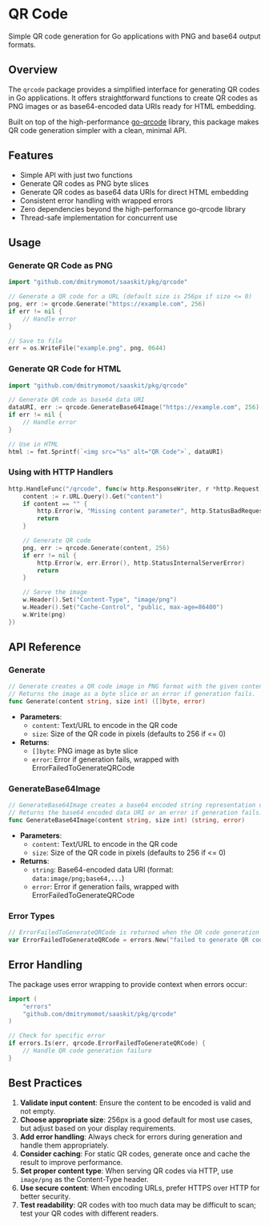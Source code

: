 # QR Code

Simple QR code generation for Go applications with PNG and base64 output formats.

## Overview

The `qrcode` package provides a simplified interface for generating QR codes in Go applications. It offers straightforward functions to create QR codes as PNG images or as base64-encoded data URIs ready for HTML embedding.

Built on top of the high-performance [go-qrcode](https://github.com/skip2/go-qrcode) library, this package makes QR code generation simpler with a clean, minimal API.

## Features

- Simple API with just two functions
- Generate QR codes as PNG byte slices
- Generate QR codes as base64 data URIs for direct HTML embedding
- Consistent error handling with wrapped errors
- Zero dependencies beyond the high-performance go-qrcode library
- Thread-safe implementation for concurrent use

## Usage

### Generate QR Code as PNG

```go
import "github.com/dmitrymomot/saaskit/pkg/qrcode"

// Generate a QR code for a URL (default size is 256px if size <= 0)
png, err := qrcode.Generate("https://example.com", 256)
if err != nil {
    // Handle error
}

// Save to file
err = os.WriteFile("example.png", png, 0644)
```

### Generate QR Code for HTML

```go
import "github.com/dmitrymomot/saaskit/pkg/qrcode"

// Generate QR code as base64 data URI
dataURI, err := qrcode.GenerateBase64Image("https://example.com", 256)
if err != nil {
    // Handle error
}

// Use in HTML
html := fmt.Sprintf(`<img src="%s" alt="QR Code">`, dataURI)
```

### Using with HTTP Handlers

```go
http.HandleFunc("/qrcode", func(w http.ResponseWriter, r *http.Request) {
    content := r.URL.Query().Get("content")
    if content == "" {
        http.Error(w, "Missing content parameter", http.StatusBadRequest)
        return
    }

    // Generate QR code
    png, err := qrcode.Generate(content, 256)
    if err != nil {
        http.Error(w, err.Error(), http.StatusInternalServerError)
        return
    }

    // Serve the image
    w.Header().Set("Content-Type", "image/png")
    w.Header().Set("Cache-Control", "public, max-age=86400")
    w.Write(png)
})
```

## API Reference

### Generate

```go
// Generate creates a QR code image in PNG format with the given content.
// Returns the image as a byte slice or an error if generation fails.
func Generate(content string, size int) ([]byte, error)
```

- **Parameters**:
    - `content`: Text/URL to encode in the QR code
    - `size`: Size of the QR code in pixels (defaults to 256 if <= 0)
- **Returns**:
    - `[]byte`: PNG image as byte slice
    - `error`: Error if generation fails, wrapped with ErrorFailedToGenerateQRCode

### GenerateBase64Image

```go
// GenerateBase64Image creates a base64 encoded string representation of a QR code
// Returns the base64 encoded data URI or an error if generation fails.
func GenerateBase64Image(content string, size int) (string, error)
```

- **Parameters**:
    - `content`: Text/URL to encode in the QR code
    - `size`: Size of the QR code in pixels (defaults to 256 if <= 0)
- **Returns**:
    - `string`: Base64-encoded data URI (format: `data:image/png;base64,...`)
    - `error`: Error if generation fails, wrapped with ErrorFailedToGenerateQRCode

### Error Types

```go
// ErrorFailedToGenerateQRCode is returned when the QR code generation fails.
var ErrorFailedToGenerateQRCode = errors.New("failed to generate QR code")
```

## Error Handling

The package uses error wrapping to provide context when errors occur:

```go
import (
    "errors"
    "github.com/dmitrymomot/saaskit/pkg/qrcode"
)

// Check for specific error
if errors.Is(err, qrcode.ErrorFailedToGenerateQRCode) {
    // Handle QR code generation failure
}
```

## Best Practices

1. **Validate input content**: Ensure the content to be encoded is valid and not empty.
2. **Choose appropriate size**: 256px is a good default for most use cases, but adjust based on your display requirements.
3. **Add error handling**: Always check for errors during generation and handle them appropriately.
4. **Consider caching**: For static QR codes, generate once and cache the result to improve performance.
5. **Set proper content type**: When serving QR codes via HTTP, use `image/png` as the Content-Type header.
6. **Use secure content**: When encoding URLs, prefer HTTPS over HTTP for better security.
7. **Test readability**: QR codes with too much data may be difficult to scan; test your QR codes with different readers.

